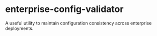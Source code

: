 # enterprise-config-validator
A useful utility to maintain configuration consistency across enterprise deployments.
